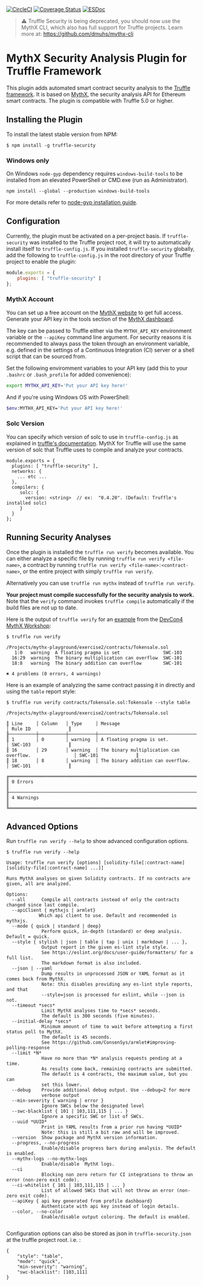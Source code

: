 [![CircleCI](https://circleci.com/gh/ConsenSys/truffle-security.svg?style=svg)](https://circleci.com/gh/ConsenSys/truffle-security)
[![Coverage Status](https://coveralls.io/repos/github/ConsenSys/truffle-security/badge.svg?branch=master)](https://coveralls.io/github/ConsenSys/truffle-security?branch=master)
[![ESDoc](https://doc.esdoc.org/github.com/ConsenSys/truffle-security/badge.svg)](https://doc.esdoc.org/github.com/ConsenSys/truffle-security)

> ⚠️ Truffle Security is being deprecated, you should now use the MythX CLI, which also has full support for Truffle projects. Learn more at: https://github.com/dmuhs/mythx-cli

# MythX Security Analysis Plugin for Truffle Framework

This plugin adds automated smart contract security analysis to the [Truffle framework](https://truffleframework.com/docs/truffle/overview). It is based on [MythX](https://mythx.io), the security analysis API for Ethereum smart contracts. The plugin is compatible with Truffle 5.0 or higher.

## Installing the Plugin

To install the latest stable version from NPM:

```console
$ npm install -g truffle-security
```

### Windows only
On Windows `node-gyp` dependency requires `windows-build-tools` to be installed from an elevated PowerShell or CMD.exe (run as Administrator).
```console
npm install --global --production windows-build-tools
```
For more details refer to [node-gyp installation guide](https://github.com/nodejs/node-gyp#option-1).

## Configuration

Currently, the plugin must be activated on a per-project basis. If `truffle-security` was installed to the Truffle project root, it will try to automatically install itself to `truffle-config.js`. If you installed `truffle-security` globally, add the following to `truffle-config.js` in the root directory of your Truffle project to enable the plugin:

```javascript
module.exports = {
    plugins: [ "truffle-security" ]
};
```

### MythX Account

You can set up a free account on the [MythX website](https://mythx.io) to get full access. Generate your API key in the tools section of the [MythX dashboard](https://dashboard.mythx.io/#/). 

The key can be passed to Truffle either via the `MYTHX_API_KEY` environment variable or the `--apiKey` command line argument. For security reasons it is recommended to always pass the token through an environment variable, e.g. defined in the settings of a Continuous Integration (CI) server or a shell script that can be sourced from.

Set the following enviromment variables to your API key (add this to your `.bashrc` or `.bash_profile` for added convenience):

```bash
export MYTHX_API_KEY='Put your API key here!'
```

And if you're using Windows OS with PowerShell:

```bash
$env:MYTHX_API_KEY='Put your API key here!'
```

### Solc Version

You can specify which version of solc to use in `truffle-config.js` as explained in [truffle's documentation](https://truffleframework.com/docs/truffle/reference/configuration#solc). MythX for Truffle will use the same version of solc that Truffle uses to compile and analyze your contracts.

```
module.exports = {
  plugins: [ "truffle-security" ],
  networks: {
    ... etc ...
  },
  compilers: {
     solc: {
       version: <string>  // ex:  "0.4.20". (Default: Truffle's installed solc)
     }
  }
};
```

## Running Security Analyses

Once the plugin is installed the `truffle run verify` becomes available. You can either analyze a specific file by running `truffle run verify <file-name>`, a contract by running `truffle run verify <file-name>:<contract-name>`, or the entire project with simply `truffle run verify`.

Alternatively you can use `truffle run mythx` instead of `truffle run verify`.

**Your project must compile successfully for the security analysis to work.** Note that the `verify` command invokes `truffle compile` automatically if the build files are not up to date.

Here is the output of `truffle verify` for an [example](https://github.com/ConsenSys/mythx-playground/tree/master/exercise2) from the [DevCon4 MythX Workshop](https://github.com/ConsenSys/mythx-workshop):

```console
$ truffle run verify

/Projects/mythx-playground/exercise2/contracts/Tokensale.sol
   1:0   warning  A floating pragma is set                SWC-103
  16:29  warning  The binary multiplication can overflow  SWC-101
  18:8   warning  The binary addition can overflow        SWC-101

✖ 4 problems (0 errors, 4 warnings)
```

Here is an example of analyzing the same contract passing it in directly and using the `table` report style:

```
$ truffle run verify contracts/Tokensale.sol:Tokensale --style table

/Projects/mythx-playground/exercise2/contracts/Tokensale.sol

║ Line     │ Column   │ Type     │ Message                                                │ Rule ID              ║
╟──────────┼──────────┼──────────┼────────────────────────────────────────────────────────┼──────────────────────╢
║ 1        │ 0        │ warning  │ A floating pragma is set.                              │ SWC-103              ║
║ 16       │ 29       │ warning  │ The binary multiplication can overflow.                │ SWC-101              ║
║ 18       │ 8        │ warning  │ The binary addition can overflow.                      │ SWC-101              ║

╔════════════════════════════════════════════════════════════════════════════════════════════════════════════════╗
║ 0 Errors                                                                                                       ║
╟────────────────────────────────────────────────────────────────────────────────────────────────────────────────╢
║ 4 Warnings                                                                                                     ║
╚════════════════════════════════════════════════════════════════════════════════════════════════════════════════╝

```

## Advanced Options

Run `truffle run verify --help` to show advanced configuration options.

```console
$ truffle run verify --help

Usage: truffle run verify [options] [solidity-file[:contract-name] [solidity-file[:contract-name] ...]]

Runs MythX analyses on given Solidity contracts. If no contracts are
given, all are analyzed.

Options:
  --all      Compile all contracts instead of only the contracts changed since last compile.
  --apiClient { mythxjs | armlet}
            Which api client to use. Default and recommended is mythxjs.
  --mode { quick | standard | deep}
             Perform quick, in-depth (standard) or deep analysis. Default = quick.
  --style { stylish | json | table | tap | unix | markdown | ... },
             Output report in the given es-lint style style.
             See https://eslint.org/docs/user-guide/formatters/ for a full list.
             The markdown format is also included.
  --json | --yaml
             Dump results in unprocessed JSON or YAML format as it comes back from MythX.
             Note: this disables providing any es-lint style reports, and that
             --style=json is processed for eslint, while --json is not.
  --timeout *secs*
             Limit MythX analyses time to *secs* seconds.
             The default is 300 seconds (five minutes).
  --initial-delay *secs*
             Minimum amount of time to wait before attempting a first status poll to MythX.
             The default is 45 seconds.
             See https://github.com/ConsenSys/armlet#improving-polling-response
  --limit *N*
             Have no more than *N* analysis requests pending at a time.
             As results come back, remaining contracts are submitted.
             The default is 4 contracts, the maximum value, but you can
             set this lower.
  --debug    Provide additional debug output. Use --debug=2 for more
             verbose output
  --min-severity { warning | error }
             Ignore SWCs below the designated level
  --swc-blacklist { 101 | 103,111,115 | ... }
             Ignore a specific SWC or list of SWCs.
  --uuid *UUID*
             Print in YAML results from a prior run having *UUID*
             Note: this is still a bit raw and will be improved.
  --version  Show package and MythX version information.
  --progress, --no-progress
             Enable/disable progress bars during analysis. The default is enabled.
  --mythx-logs --no-mythx-logs
             Enable/disable  MythX logs.
  --ci
             Blocking non zero return for CI integrations to throw an error (non-zero exit code).
  --ci-whitelist { 101 | 103,111,115 | ... }
             List of allowed SWCs that will not throw an error (non-zero exit code).
  --apiKey { api key generated from profile dashboard}
             Authenticate with api key instead of login details.
  --color, --no-color
             Enable/disable output coloring. The default is enabled.


```
Configuration options can also be stored as json in `truffle-security.json` at the truffle project root. i.e. : 
```
{
    "style": "table",
    "mode": "quick",
    "min-severity": "warning",
    "swc-blacklist": [103,111]
}
```
